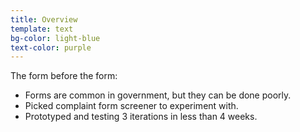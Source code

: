 ```yaml
---
title: Overview
template: text
bg-color: light-blue
text-color: purple
---
```


The form before the form:

- Forms are common in government, but they can be done poorly.
- Picked complaint form screener to experiment with.
- Prototyped and testing 3 iterations in less than 4 weeks.